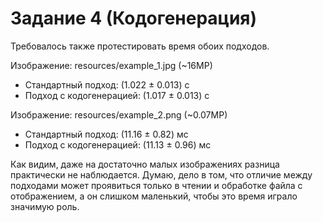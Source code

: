 # Задание 4 (Кодогенерация)

Требовалось также протестировать время обоих подходов.

Изображение: resources/example_1.jpg (~16MP)

* Стандартный подход: (1.022 ± 0.013) с
* Подход с кодогенерацией: (1.017 ± 0.013) с

Изображение: resources/example_2.png (~0.07MP)

* Стандартный подход: (11.16 ± 0.82) мс
* Подход с кодогенерацией: (11.13 ± 0.96) мс

Как видим, даже на достаточно малых изображениях разница практически не наблюдается. 
Думаю, дело в том, что отличие между подходами может проявиться только в чтении и обработке файла с отображением, а он слишком маленький, чтобы это время играло значимую роль.